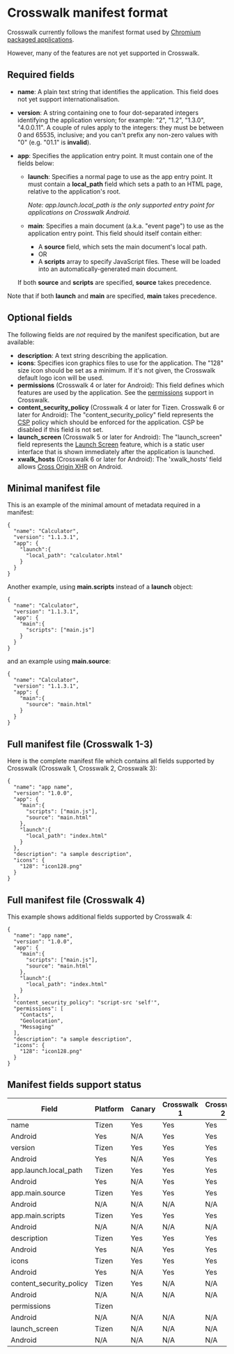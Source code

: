 # Crosswalk manifest format

Crosswalk currently follows the manifest format used by [Chromium packaged applications](http://developer.chrome.com/apps/manifest.html).

However, many of the features are not yet supported in Crosswalk.

## Required fields

* **name**: A plain text string that identifies the application. This field does not yet support internationalisation. 

* **version**: A string containing one to four dot-separated integers identifying the application version; for example: "2", "1.2", "1.3.0", "4.0.0.11". A couple of rules apply to the integers: they must be between 0 and 65535, inclusive; and you can't prefix any non-zero values with "0" (e.g. "01.1" is **invalid**).

* **app**: Specifies the application entry point. It must contain one of the fields below:

  * **launch**: Specifies a normal page to use as the app entry point. It must contain a **local_path** field which sets a path to an HTML page, relative to the application's root.

    *Note: app.launch.local_path is the only supported entry point for applications on Crosswalk Android.*

  * **main**: Specifies a main document (a.k.a. "event page") to use as the application entry point. This field should itself contain either:
    * A **source** field, which sets the main document's local path.
    * OR
    * A **scripts** array to specify JavaScript files. These will be loaded into an automatically-generated main document.
  
  If both **source** and **scripts** are specified, **source** takes precedence.

Note that if both **launch** and **main** are specified, **main** takes precedence.

## Optional fields

The following fields are *not* required by the manifest specification, but are available:

* **description**: A text string describing the application.
* **icons**: Specifies icon graphics files to use for the application. The "128" size icon should be set as a minimum. If it's not given, the Crosswalk default logo icon will be used.
* **permissions** (Crosswalk 4 or later for Android): This field defines which features are used by the application. See the [permissions](https://crosswalk-project.org/#wiki/manifest-permissions) support in Crosswalk.
* **content_security_policy** (Crosswalk 4 or later for Tizen. Crosswalk 6 or later for Android): The "content_security_policy" field represents the [CSP](http://w3c.github.io/webappsec/specs/content-security-policy/csp-specification.dev.html) policy which should be enforced for the application. CSP be disabled if this field is not set.
* **launch_screen** (Crosswalk 5 or later for Android): The "launch_screen" field represents the [Launch Screen](https://crosswalk-project.org/#wiki/Launch-Screen) feature, which is a static user interface that is shown immediately after the application is launched.
* **xwalk_hosts** (Crosswalk 6 or later for Android): The 'xwalk_hosts' field allows [Cross Origin XHR](https://crosswalk-project.org/#wiki/Cross-Origin-XHR) on Android.

## Minimal manifest file

This is an example of the minimal amount of metadata required in a manifest:

```
{
  "name": "Calculator",
  "version": "1.1.3.1",
  "app": {
    "launch":{
      "local_path": "calculator.html"
    }
  }
}
```

Another example, using **main.scripts** instead of a **launch** object:
```
{
  "name": "Calculator",
  "version": "1.1.3.1",
  "app": {
    "main":{
      "scripts": ["main.js"]
    }
  }
}
```

and an example using **main.source**:

```
{
  "name": "Calculator",
  "version": "1.1.3.1",
  "app": {
    "main":{
      "source": "main.html"
    }
  }
}
```

## Full manifest file (Crosswalk 1-3)

Here is the complete manifest file which contains all fields supported by Crosswalk (Crosswalk 1, Crosswalk 2, Crosswalk 3):

```
{
  "name": "app name",
  "version": "1.0.0",
  "app": {
    "main":{
      "scripts": ["main.js"],
      "source": "main.html"
    },
    "launch":{
      "local_path": "index.html"
    }
  },
  "description": "a sample description",
  "icons": {
    "128": "icon128.png"
  }
}
```

## Full manifest file (Crosswalk 4)

This example shows additional fields supported by Crosswalk 4:

```
{
  "name": "app name",
  "version": "1.0.0",
  "app": {
    "main":{
      "scripts": ["main.js"],
      "source": "main.html"
    },
    "launch":{
      "local_path": "index.html"
    }
  },
  "content_security_policy": "script-src 'self'",
  "permissions": [
    "Contacts",
    "Geolocation",
    "Messaging"
  ],
  "description": "a sample description",
  "icons": {
    "128": "icon128.png"
  }
}
```

## Manifest fields support status

 Field | Platform | Canary | Crosswalk 1 | Crosswalk 2 | Crosswalk 3 | Crosswalk 4 | Crosswalk 5
--- | --- | --- | --- | --- | --- | --- | ---
name | Tizen | Yes | Yes | Yes | Yes | Yes | Yes
 | Android | Yes | N/A | Yes | Yes | Yes | Yes
version | Tizen | Yes | Yes | Yes | Yes | Yes | Yes
 | Android | Yes | N/A | Yes | Yes | Yes | Yes
app.launch.local_path | Tizen | Yes | Yes | Yes | Yes | Yes | Yes
 | Android | Yes | N/A | Yes | Yes | Yes | Yes
app.main.source | Tizen | Yes | Yes | Yes | Yes | Yes | Yes
 | Android | N/A | N/A | N/A | N/A | N/A | N/A
app.main.scripts | Tizen | Yes | Yes | Yes | Yes | Yes | Yes
 | Android | N/A | N/A | N/A | N/A | N/A | N/A
description | Tizen | Yes | Yes | Yes | Yes | Yes | Yes
 | Android | Yes | N/A | Yes | Yes | Yes | Yes
icons | Tizen | Yes | Yes | Yes | Yes | Yes | Yes
 | Android | Yes | N/A | Yes | Yes | Yes | Yes
content_security_policy | Tizen | Yes | N/A | N/A | N/A | Yes | Yes
 | Android | N/A | N/A | N/A | N/A | N/A | N/A
permissions | Tizen | |  |  | | |
 | Android | N/A | N/A | N/A | N/A | Yes | Yes
launch_screen | Tizen | N/A | N/A | N/A | N/A | N/A | N/A
 | Android | N/A | N/A | N/A | N/A | N/A | Yes